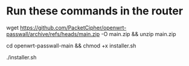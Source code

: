 # Run these commands in the router
wget https://github.com/PacketCipher/openwrt-passwall/archive/refs/heads/main.zip -O main.zip && unzip main.zip

cd openwrt-passwall-main && chmod +x installer.sh

./installer.sh